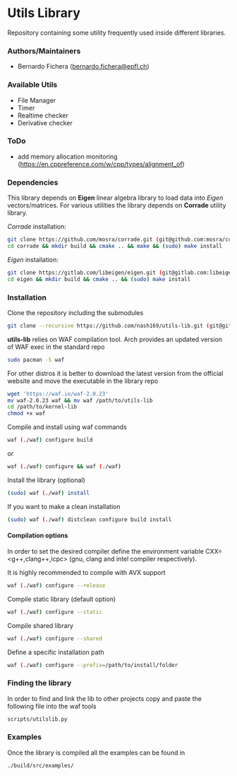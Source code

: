 # Utils Library
Repository containing some utility frequently used inside different libraries.

### Authors/Maintainers
- Bernardo Fichera (bernardo.fichera@epfl.ch)

### Available Utils
- File Manager
- Timer
- Realtime checker
- Derivative checker

### ToDo
- add memory allocation monitoring (https://en.cppreference.com/w/cpp/types/alignment_of)

### Dependencies
This library depends on **Eigen** linear algebra library to load data into *Eigen* vectors/matrices. For various utilities the library depends on **Corrade** utility library.

*Corrade* installation:
```sh
git clone https://github.com/mosra/corrade.git (git@github.com:mosra/corrade.git)
cd corrade && mkdir build && cmake .. && make && (sudo) make install
```
*Eigen* installation:
```sh
git clone https://gitlab.com/libeigen/eigen.git (git@gitlab.com:libeigen/eigen.git)
cd eigen && mkdir build && cmake .. && (sudo) make install
```

### Installation
Clone the repository including the submodules
```sh
git clone --recursive https://github.com/nash169/utils-lib.git (git@github.com:nash169/utils-lib.git)
```
**utils-lib** relies on WAF compilation tool.
Arch provides an updated version of WAF exec in the standard repo
```sh
sudo pacman -S waf
```
For other distros it is better to download the latest version from the official website and move the executable in the library repo
```sh
wget 'https://waf.io/waf-2.0.23'
mv waf-2.0.23 waf && mv waf /path/to/utils-lib
cd /path/to/kernel-lib
chmod +x waf
```
Compile and install using waf commands
```sh
waf (./waf) configure build
```
or
```sh
waf (./waf) configure && waf (./waf)
```
Install the library (optional)
```sh
(sudo) waf (./waf) install
```
If you want to make a clean installation
```sh
(sudo) waf (./waf) distclean configure build install
```

#### Compilation options
In order to set the desired compiler define the environment variable CXX=<g++,clang++,icpc> (gnu, clang and intel compiler respectively).

It is highly recommended to compile with AVX support
```sh
waf (./waf) configure --release
```
Compile static library (default option)
```sh
waf (./waf) configure --static
```
Compile shared library
```sh
waf (./waf) configure --shared
```
Define a specific installation path
```sh
waf (./waf) configure --prefix=/path/to/install/folder
```

### Finding the library
In order to find and link the lib to other projects copy and paste the following file into the waf tools
```sh
scripts/utilslib.py
```

### Examples
Once the library is compiled all the examples can be found in
```sh
./build/src/examples/
```
